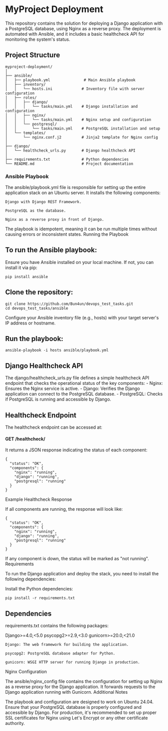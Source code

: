 # MyProject Deployment

This repository contains the solution for deploying a Django application with a PostgreSQL database, using Nginx as a reverse proxy. The deployment is automated with Ansible, and it includes a basic healthcheck API for monitoring the system's status.

## Project Structure

```plaintext
myproject-deployment/
│
├── ansible/
│   ├── playbook.yml               # Main Ansible playbook
│   ├── inventory/
│   │   └── hosts.ini             # Inventory file with server configuration
│   ├── roles/
│   │   ├── django/
│   │   │   └── tasks/main.yml    # Django installation and configuration
│   │   ├── nginx/
│   │   │   └── tasks/main.yml    # Nginx setup and configuration
│   │   └── postgresql/
│   │       └── tasks/main.yml    # PostgreSQL installation and setup
│   └── templates/
│       └── nginx.conf.j2         # Jinja2 template for Nginx config
│
├── django/
│   └── healthcheck_urls.py       # Django healthcheck API
│
├── requirements.txt              # Python dependencies
└── README.md                     # Project documentation
```
### Ansible Playbook

The ansible/playbook.yml file is responsible for setting up the entire application stack on an Ubuntu server. It installs the following components:

    Django with Django REST Framework.

    PostgreSQL as the database.

    Nginx as a reverse proxy in front of Django.

The playbook is idempotent, meaning it can be run multiple times without causing errors or inconsistent states.
Running the Playbook

## To run the Ansible playbook:

Ensure you have Ansible installed on your local machine. If not, you can install it via pip:
```
pip install ansible
```
## Clone the repository:
```
git clone https://github.com/Bun4un/devops_test_tasks.git
cd devops_test_tasks/ansible
```
Configure your Ansible inventory file (e.g., hosts) with your target server's IP address or hostname.

## Run the playbook:

    ansible-playbook -i hosts ansible/playbook.yml

## Django Healthcheck API

The django/healthcheck_urls.py file defines a simple healthcheck API endpoint that checks the operational status of the key components:
    - Nginx: Ensures the Nginx service is active.
    - Django: Verifies the Django application can connect to the PostgreSQL database.
    - PostgreSQL: Checks if PostgreSQL is running and accessible by Django.

## Healthcheck Endpoint

The healthcheck endpoint can be accessed at:

#### GET /healthcheck/

It returns a JSON response indicating the status of each component:
```
{
  "status": "OK",
  "components": {
    "nginx": "running",
    "django": "running",
    "postgresql": "running"
  }
}
```
Example Healthcheck Response

If all components are running, the response will look like:
```
{
  "status": "OK",
  "components": {
    "nginx": "running",
    "django": "running",
    "postgresql": "running"
  }
}
```
If any component is down, the status will be marked as "not running".
Requirements

To run the Django application and deploy the stack, you need to install the following dependencies:

Install the Python dependencies:

    pip install -r requirements.txt

## Dependencies

requirements.txt contains the following packages:

Django>=4.0,<5.0
psycopg2>=2.9,<3.0
gunicorn>=20.0,<21.0

    Django: The web framework for building the application.

    psycopg2: PostgreSQL database adapter for Python.

    gunicorn: WSGI HTTP server for running Django in production.

Nginx Configuration

The ansible/nginx_config file contains the configuration for setting up Nginx as a reverse proxy for the Django application. It forwards requests to the Django application running with Gunicorn.
Additional Notes

The playbook and configuration are designed to work on Ubuntu 24.04.
Ensure that your PostgreSQL database is properly configured and accessible by Django.
For production, it's recommended to set up proper SSL certificates for Nginx using Let's Encrypt or any other certificate authority.
